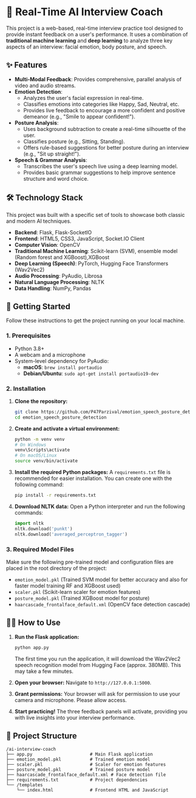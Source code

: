 # 🤖 Real-Time AI Interview Coach

This project is a web-based, real-time interview practice tool designed to provide instant feedback on a user's performance. It uses a combination of **traditional machine learning** and **deep learning** to analyze three key aspects of an interview: facial emotion, body posture, and speech.

## ✨ Features

* **Multi-Modal Feedback**: Provides comprehensive, parallel analysis of video and audio streams.
* **Emotion Detection**:
   * Analyzes the user's facial expression in real-time.
   * Classifies emotions into categories like Happy, Sad, Neutral, etc.
   * Provides live feedback to encourage a more confident and positive demeanor (e.g., "Smile to appear confident!").
* **Posture Analysis**:
   * Uses background subtraction to create a real-time silhouette of the user.
   * Classifies posture (e.g., Sitting, Standing).
   * Offers rule-based suggestions for better posture during an interview (e.g., "Sit up straight!").
* **Speech & Grammar Analysis**:
   * Transcribes the user's speech live using a deep learning model.
   * Provides basic grammar suggestions to help improve sentence structure and word choice.

## 🛠️ Technology Stack

This project was built with a specific set of tools to showcase both classic and modern AI techniques.

* **Backend**: Flask, Flask-SocketIO
* **Frontend**: HTML5, CSS3, JavaScript, Socket.IO Client
* **Computer Vision**: OpenCV
* **Traditional Machine Learning**: Scikit-learn (SVM), ensemble model (Random forest and XGBoost),XGBoost
* **Deep Learning (Speech)**: PyTorch, Hugging Face Transformers (Wav2Vec2)
* **Audio Processing**: PyAudio, Librosa
* **Natural Language Processing**: NLTK
* **Data Handling**: NumPy, Pandas

## 🚀 Getting Started

Follow these instructions to get the project running on your local machine.

### 1. Prerequisites

* Python 3.8+
* A webcam and a microphone
* System-level dependency for PyAudio:
   * **macOS**: `brew install portaudio`
   * **Debian/Ubuntu**: `sudo apt-get install portaudio19-dev`

### 2. Installation

1. **Clone the repository:**
   ```bash
   git clone https://github.com/P47Parzival/emotion_speech_posture_detection.git
   cd emotion_speech_posture_detection
   ```

2. **Create and activate a virtual environment:**
   ```bash
   python -m venv venv
   # On Windows
   venv\Scripts\activate
   # On macOS/Linux
   source venv/bin/activate
   ```

3. **Install the required Python packages:** A `requirements.txt` file is recommended for easier installation. You can create one with the following command:
   ```bash
   pip install -r requirements.txt
   ```

4. **Download NLTK data:** Open a Python interpreter and run the following commands:
   ```python
   import nltk
   nltk.download('punkt')
   nltk.download('averaged_perceptron_tagger')
   ```

### 3. Required Model Files

Make sure the following pre-trained model and configuration files are placed in the root directory of the project:

* `emotion_model.pkl` (Trained SVM model for better accuracy and also for faster model training RF and XGBoost used)
* `scaler.pkl` (Scikit-learn scaler for emotion features)
* `posture_model.pkl` (Trained XGBoost model for posture)
* `haarcascade_frontalface_default.xml` (OpenCV face detection cascade)

## 🏃‍♀️ How to Use

1. **Run the Flask application:**
   ```bash
   python app.py
   ```

   The first time you run the application, it will download the Wav2Vec2 speech recognition model from Hugging Face (approx. 380MB). This may take a few minutes.

2. **Open your browser:** Navigate to `http://127.0.0.1:5000`.

3. **Grant permissions:** Your browser will ask for permission to use your camera and microphone. Please allow access.

4. **Start practicing!** The three feedback panels will activate, providing you with live insights into your interview performance.

## 📁 Project Structure

```
/ai-interview-coach
├── app.py                      # Main Flask application
├── emotion_model.pkl           # Trained emotion model
├── scaler.pkl                  # Scaler for emotion features
├── posture_model.pkl           # Trained posture model
├── haarcascade_frontalface_default.xml # Face detection file
├── requirements.txt            # Project dependencies
└── /templates
    └── index.html              # Frontend HTML and JavaScript
```
